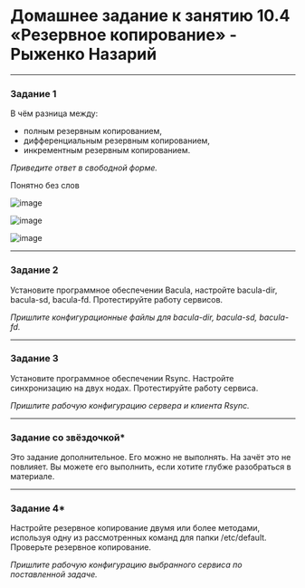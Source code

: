 # Домашнее задание к занятию 10.4 «Резервное копирование» - Рыженко Назарий


---

### Задание 1

В чём разница между:

- полным резервным копированием,
- дифференциальным резервным копированием,
- инкрементным резервным копированием.

*Приведите ответ в свободной форме.*

Понятно без слов

![image](https://user-images.githubusercontent.com/106932460/219873285-755005b8-2de0-4334-837f-c2513f2e1678.png)

![image](https://user-images.githubusercontent.com/106932460/219873308-b2c421fc-68a6-40cd-9ea5-0ece2eca0557.png)

![image](https://user-images.githubusercontent.com/106932460/219873264-67e29834-2ce8-4643-ae5c-48dc120922ec.png)

---

### Задание 2

Установите программное обеспечении Bacula, настройте bacula-dir, bacula-sd,  bacula-fd. Протестируйте работу сервисов.

*Пришлите конфигурационные файлы для bacula-dir, bacula-sd,  bacula-fd.*

---

### Задание 3

Установите программное обеспечении Rsync. Настройте синхронизацию на двух нодах. Протестируйте работу сервиса.

*Пришлите рабочую конфигурацию сервера и клиента Rsync.*

---

### Задание со звёздочкой*
Это задание дополнительное. Его можно не выполнять. На зачёт это не повлияет. Вы можете его выполнить, если хотите глубже разобраться в материале.

---

### Задание 4*

Настройте резервное копирование двумя или более методами, используя одну из рассмотренных команд для папки /etc/default. Проверьте резервное копирование.

*Пришлите рабочую конфигурацию выбранного сервиса по поставленной задаче.*

